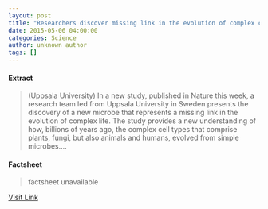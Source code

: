 ```yaml
---
layout: post
title: "Researchers discover missing link in the evolution of complex cells"
date: 2015-05-06 04:00:00
categories: Science
author: unknown author
tags: []
---
```



#### Extract
>(Uppsala University) In a new study, published in Nature this week, a research team led from Uppsala University in Sweden presents the discovery of a new microbe that represents a missing link in the evolution of complex life. The study provides a new understanding of how, billions of years ago, the complex cell types that comprise plants, fungi, but also animals and humans, evolved from simple microbes....

#### Factsheet
>factsheet unavailable

[Visit Link](http://www.eurekalert.org/pub_releases/2015-05/uu-rdm050415.php)


